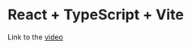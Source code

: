# React + TypeScript + Vite

Link to the [video](https://www.loom.com/share/1f18b7ec7160480ab714f9b26f37217a?sid=d8c759ee-78b9-49bc-b09f-a9d218f9ee5d)
